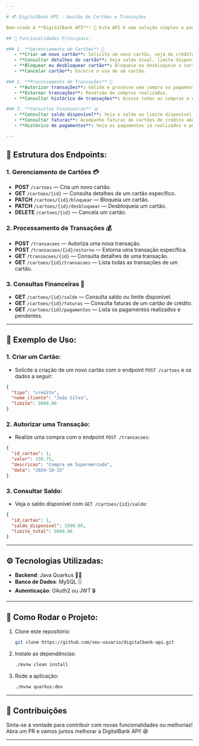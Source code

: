 ```yaml
---

# 💳 DigitalBank API - Gestão de Cartões e Transações

Bem-vindo à **DigitalBank API**! 🚀 Esta API é uma solução simples e poderosa para gestão de cartões, processamento de transações e consultas financeiras. Ideal para fintechs e bancos, oferecendo funcionalidades essenciais de forma segura e eficaz.

## 📑 Funcionalidades Principais:

### 1. **Gerenciamento de Cartões** 🏦
   - **Criar um novo cartão**: Solicite um novo cartão, seja de crédito ou débito.
   - **Consultar detalhes do cartão**: Veja saldo atual, limite disponível e data de validade.
   - **Bloquear ou desbloquear cartão**: Bloqueie ou desbloqueie o cartão temporariamente.
   - **Cancelar cartão**: Encerre o uso de um cartão.

### 2. **Processamento de Transações** 💸
   - **Autorizar transações**: Valide e processe uma compra ou pagamento.
   - **Estornar transações**: Reversão de compras realizadas.
   - **Consultar histórico de transações**: Acesse todas as compras e estornos realizados.

### 3. **Consultas Financeiras** 📊
   - **Consultar saldo disponível**: Veja o saldo ou limite disponível no cartão.
   - **Consultar faturas**: Acompanhe faturas de cartões de crédito abertas e passadas.
   - **Histórico de pagamentos**: Veja os pagamentos já realizados e pendentes.

---
```


## 🔄 **Estrutura dos Endpoints:**

### 1. **Gerenciamento de Cartões** 💳
   - **POST** `/cartoes` — Cria um novo cartão.
   - **GET** `/cartoes/{id}` — Consulta detalhes de um cartão específico.
   - **PATCH** `/cartoes/{id}/bloquear` — Bloqueia um cartão.
   - **PATCH** `/cartoes/{id}/desbloquear` — Desbloqueia um cartão.
   - **DELETE** `/cartoes/{id}` — Cancela um cartão.

### 2. **Processamento de Transações** 💰
   - **POST** `/transacoes` — Autoriza uma nova transação.
   - **POST** `/transacoes/{id}/estorno` — Estorna uma transação específica.
   - **GET** `/transacoes/{id}` — Consulta detalhes de uma transação.
   - **GET** `/cartoes/{id}/transacoes` — Lista todas as transações de um cartão.

### 3. **Consultas Financeiras** 💼
   - **GET** `/cartoes/{id}/saldo` — Consulta saldo ou limite disponível.
   - **GET** `/cartoes/{id}/faturas` — Consulta faturas de um cartão de crédito.
   - **GET** `/cartoes/{id}/pagamentos` — Lista os pagamentos realizados e pendentes.

---

## 🌟 Exemplo de Uso:

### **1. Criar um Cartão:**
   - Solicite a criação de um novo cartão com o endpoint `POST /cartoes` e os dados a seguir:
   
   ```json
   {
     "tipo": "crédito",
     "nome_cliente": "João Silva",
     "limite": 5000.00
   }
   ```

### **2. Autorizar uma Transação:**
   - Realize uma compra com o endpoint `POST /transacoes`:
   
   ```json
   {
     "id_cartao": 1,
     "valor": 150.75,
     "descricao": "Compra em Supermercado",
     "data": "2024-10-15"
   }
   ```

### **3. Consultar Saldo:**
   - Veja o saldo disponível com `GET /cartoes/{id}/saldo`:
   
   ```json
   {
     "id_cartao": 1,
     "saldo_disponivel": 3500.00,
     "limite_total": 5000.00
   }
   ```

---

## ⚙️ **Tecnologias Utilizadas**:

   - **Backend**: Java Quarkus 🧑‍💻
   - **Banco de Dados**: MySQL 🗄️
   - **Autenticação**: OAuth2 ou JWT 🔒

---

## 📌 Como Rodar o Projeto:

1. Clone este repositório:
   ```bash
   git clone https://github.com/seu-usuario/digitalbank-api.git
   ```

2. Instale as dependências:
   ```bash
   ./mvnw clean install
   ```

3. Rode a aplicação:
   ```bash
   ./mvnw quarkus:dev
   ```

---

## 🤝 Contribuições
Sinta-se à vontade para contribuir com novas funcionalidades ou melhorias! Abra um PR e vamos juntos melhorar a DigitalBank API! 😄

---
